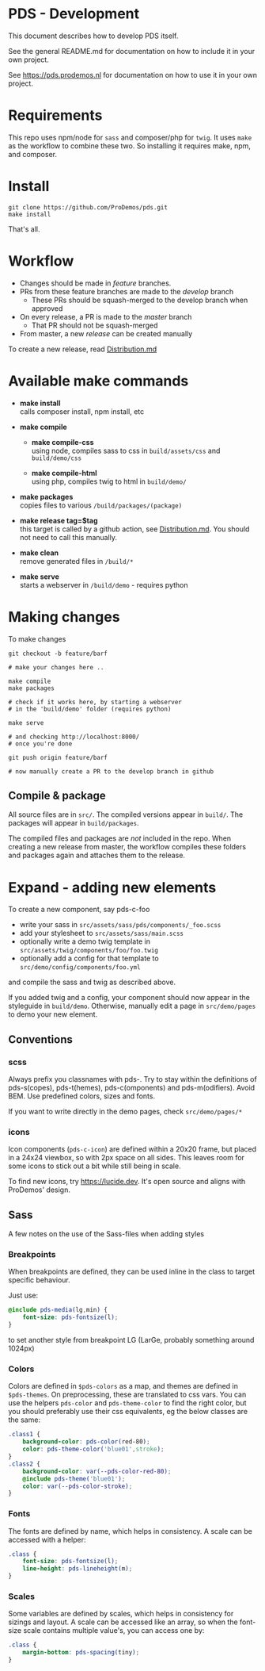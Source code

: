 PDS - Development
=============================

This document describes how to develop PDS itself.

See the general README.md for documentation on
how to include it in your own project.

See https://pds.prodemos.nl for documentation on
how to use it in your own project.

# Requirements 

This repo uses npm/node for `sass` and composer/php for `twig`.
It uses `make` as the workflow to combine these two. 
So installing it requires make, npm, and composer.

# Install 

```
git clone https://github.com/ProDemos/pds.git
make install
```

That's all.

# Workflow

 - Changes should be made in *feature* branches. 
 - PRs from these feature branches are made to the *develop* branch
   - These PRs should be squash-merged to the develop branch when approved
 - On every release, a PR is made to the *master* branch
   - That PR should not be squash-merged
 - From master, a new *release* can be created manually

To create a new release, read [Distribution.md](Distribution.md)


# Available make commands

- **make install**\
  calls composer install, npm install, etc

- **make compile** 
  - **make compile-css**\
    using node, compiles sass to css in `build/assets/css` and `build/demo/css`

  - **make compile-html**\
    using php, compiles twig to html in `build/demo/`

- **make packages** \
  copies files to various `/build/packages/(package)`

- **make release tag=$tag**\
  this target is called by a github action, see [Distribution.md](Distribution.md). You
  should not need to call this manually. 

- **make clean** \
  remove generated files in `/build/*`

- **make serve** \
  starts a webserver in `/build/demo` - requires python

# Making changes

To make changes
```
git checkout -b feature/barf

# make your changes here ..

make compile
make packages

# check if it works here, by starting a webserver 
# in the 'build/demo' folder (requires python)

make serve

# and checking http://localhost:8000/
# once you're done 

git push origin feature/barf

# now manually create a PR to the develop branch in github
```

## Compile & package

All source files are in `src/`.
The compiled versions appear in `build/`. 
The packages will appear in `build/packages`. 

The compiled files and packages are *not* included in the repo. When creating a 
new release from master, the workflow compiles these folders and
packages again and attaches them to the release.

# Expand - adding new elements

To create a new component, say pds-c-foo
  - write your sass in `src/assets/sass/pds/components/_foo.scss`
  - add your stylesheet to `src/assets/sass/main.scss`
  - optionally write a demo twig template in `src/assets/twig/components/foo/foo.twig`
  - optionally add a config for that template to `src/demo/config/components/foo.yml`

and compile the sass and twig as described above.

If you added twig and a config, your component 
should now appear in the styleguide in `build/demo`.
Otherwise, manually edit a page in `src/demo/pages` 
to demo your new element.

## Conventions

### scss

Always prefix you classnames with pds-. Try to stay
within the definitions of pds-s(copes), pds-t(hemes),
pds-c(omponents) and pds-m(odifiers). Avoid BEM.
Use predefined colors, sizes and fonts.

If you want to write directly in the demo pages, 
check `src/demo/pages/*`

### icons

Icon components (`pds-c-icon`) are defined within a 20x20 frame,
but placed in a 24x24 viewbox, so with 2px space on all sides.
This leaves room for some icons to stick out a bit while still
being in scale.

To find new icons, try https://lucide.dev. It's open source
and aligns with ProDemos' design.

## Sass

A few notes on the use of the Sass-files when adding styles

### Breakpoints

When breakpoints are defined, they can be used inline in the class to target specific behaviour.

Just use:
```SCSS
@include pds-media(lg,min) {
    font-size: pds-fontsize(l);
}
```
to set another style from breakpoint LG (LarGe, probably something around 1024px)


### Colors
Colors are defined in `$pds-colors` as a map, and themes are defined in `$pds-themes`. On preprocessing,
these are translated to css vars. You can use the helpers `pds-color` and `pds-theme-color` to find the right color,
but you should preferably use their css equivalents, eg the below classes are the same:

```SCSS
.class1 {
    background-color: pds-color(red-80);
    color: pds-theme-color('blue01',stroke); 
}
.class2 {
    background-color: var(--pds-color-red-80);
    @include pds-theme('blue01');
    color: var(--pds-color-stroke);
}
```

### Fonts

The fonts are defined by name, which helps in consistency. A scale can be accessed with a helper:
```SCSS
.class {
    font-size: pds-fontsize(l);
    line-height: pds-lineheight(m);
}
```

### Scales

Some variables are defined by scales, which helps in consistency for sizings and layout. A scale can be accessed like an array, so when the font-size scale contains multiple value's, you can access one by:
```SCSS
.class {
    margin-bottom: pds-spacing(tiny); 
}
```




